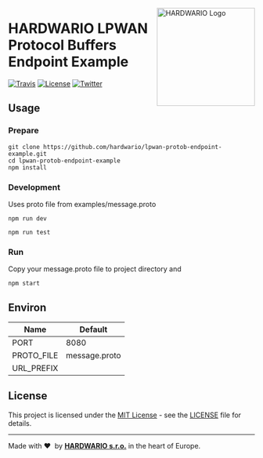 <a href="https://www.hardwario.com/"><img src="https://www.hardwario.com/ci/assets/hw-logo.svg" width="200" alt="HARDWARIO Logo" align="right"></a>

# HARDWARIO LPWAN Protocol Buffers Endpoint Example

[![Travis](https://img.shields.io/travis/hardwario/lpwan-protob-endpoint-example/master.svg)](https://travis-ci.org/hardwario/lpwan-protob-endpoint-example)
[![License](https://img.shields.io/github/license/hardwario/lpwan-protob-endpoint-example.svg)](https://github.com/hardwario/lpwan-protob-endpoint-example/blob/master/LICENSE)
[![Twitter](https://img.shields.io/twitter/follow/hardwario_en.svg?style=social&label=Follow)](https://twitter.com/hardwario_en)

## Usage

### Prepare

```
git clone https://github.com/hardwario/lpwan-protob-endpoint-example.git
cd lpwan-protob-endpoint-example
npm install
```

### Development
Uses proto file from examples/message.proto
```
npm run dev
```
```
npm run test
```

### Run
Copy your message.proto file to project directory and
```
npm start
```

## Environ

| Name | Default |
| ---  |-------- |
| PORT | 8080    |
| PROTO_FILE | message.proto |
| URL_PREFIX |   |


## License

This project is licensed under the [MIT License](https://opensource.org/licenses/MIT/) - see the [LICENSE](LICENSE) file for details.

---

Made with &#x2764;&nbsp; by [**HARDWARIO s.r.o.**](https://www.hardwario.com/) in the heart of Europe.
